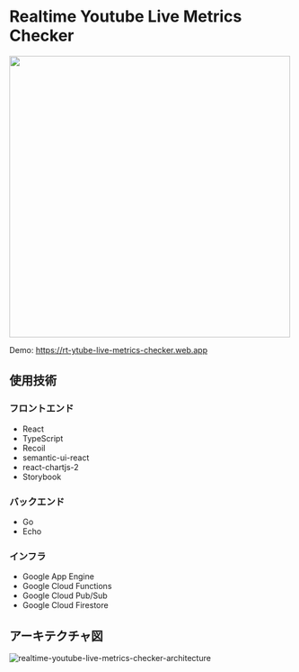 # Realtime Youtube Live Metrics Checker
<img src="https://user-images.githubusercontent.com/40758815/113474067-77304200-94a8-11eb-9790-fa07f3f2cc08.png" width=500 />

Demo: https://rt-ytube-live-metrics-checker.web.app

## 使用技術
### フロントエンド
- React
- TypeScript
- Recoil
- semantic-ui-react
- react-chartjs-2
- Storybook
### バックエンド
- Go
- Echo

### インフラ
- Google App Engine
- Google Cloud Functions
- Google Cloud Pub/Sub
- Google Cloud Firestore

## アーキテクチャ図
![realtime-youtube-live-metrics-checker-architecture](https://user-images.githubusercontent.com/40758815/90919288-29872d80-e421-11ea-937a-fa081f38c5f5.png)
